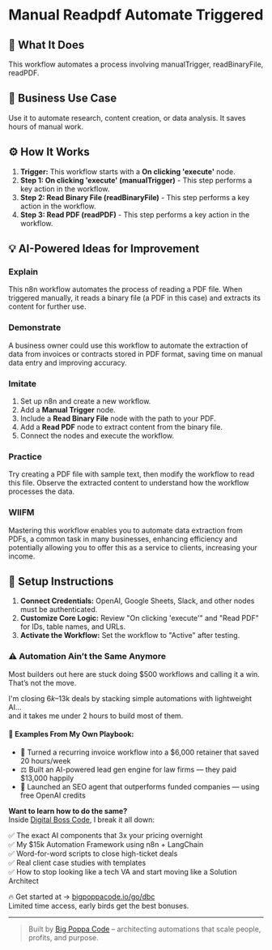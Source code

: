# Manual Readpdf Automate Triggered

## 🚀 What It Does
This workflow automates a process involving manualTrigger, readBinaryFile, readPDF.

## 💼 Business Use Case
Use it to automate research, content creation, or data analysis. It saves hours of manual work.

## ⚙️ How It Works
1.  **Trigger:** This workflow starts with a **On clicking 'execute'** node.
2. **Step 1: On clicking 'execute' (manualTrigger)** - This step performs a key action in the workflow.
3. **Step 2: Read Binary File (readBinaryFile)** - This step performs a key action in the workflow.
4. **Step 3: Read PDF (readPDF)** - This step performs a key action in the workflow.

## 💡 AI-Powered Ideas for Improvement
### Explain
This n8n workflow automates the process of reading a PDF file. When triggered manually, it reads a binary file (a PDF in this case) and extracts its content for further use. 

### Demonstrate
A business owner could use this workflow to automate the extraction of data from invoices or contracts stored in PDF format, saving time on manual data entry and improving accuracy.

### Imitate
1. Set up n8n and create a new workflow.
2. Add a **Manual Trigger** node.
3. Include a **Read Binary File** node with the path to your PDF.
4. Add a **Read PDF** node to extract content from the binary file.
5. Connect the nodes and execute the workflow.

### Practice
Try creating a PDF file with sample text, then modify the workflow to read this file. Observe the extracted content to understand how the workflow processes the data.

### WIIFM
Mastering this workflow enables you to automate data extraction from PDFs, a common task in many businesses, enhancing efficiency and potentially allowing you to offer this as a service to clients, increasing your income.

## 🔧 Setup Instructions
1. **Connect Credentials:** OpenAI, Google Sheets, Slack, and other nodes must be authenticated.
2. **Customize Core Logic:** Review "On clicking 'execute'" and "Read PDF" for IDs, table names, and URLs.
3. **Activate the Workflow:** Set the workflow to "Active" after testing.

### ⚠️ Automation Ain’t the Same Anymore

Most builders out here are stuck doing $500 workflows and calling it a win.  
That’s not the move.  

I'm closing $6k–$13k deals by stacking simple automations with lightweight AI...  
and it takes me under 2 hours to build most of them.

#### 🧠 Examples From My Own Playbook:
- 🔁 Turned a recurring invoice workflow into a $6,000 retainer that saved 20 hours/week  
- ⚖️ Built an AI-powered lead gen engine for law firms — they paid $13,000 happily  
- 🚀 Launched an SEO agent that outperforms funded companies — using free OpenAI credits  

**Want to learn how to do the same?**  
Inside [Digital Boss Code](https://bigpoppacode.io/go/dbc), I break it all down:

✅ The exact AI components that 3x your pricing overnight  
✅ My $15k Automation Framework using n8n + LangChain  
✅ Word-for-word scripts to close high-ticket deals  
✅ Real client case studies with templates  
✅ How to stop looking like a tech VA and start moving like a Solution Architect  

🔥 Get started at → [bigpoppacode.io/go/dbc](https://bigpoppacode.io/go/dbc)  
Limited time access, early birds get the best bonuses.

---
> Built by [Big Poppa Code](https://bigpoppacode.io) – architecting automations that scale people, profits, and purpose.
